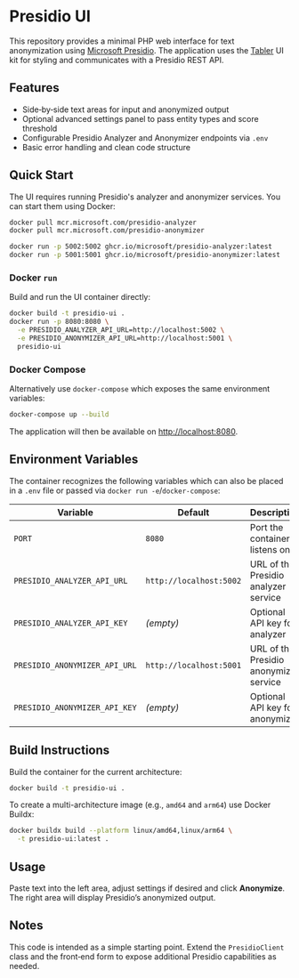 # Presidio UI

This repository provides a minimal PHP web interface for text anonymization using [Microsoft Presidio](https://microsoft.github.io/presidio/). The application uses the [Tabler](https://tabler.io/) UI kit for styling and communicates with a Presidio REST API.

## Features

- Side‑by‑side text areas for input and anonymized output
- Optional advanced settings panel to pass entity types and score threshold
- Configurable Presidio Analyzer and Anonymizer endpoints via `.env`
- Basic error handling and clean code structure

## Quick Start

The UI requires running Presidio's analyzer and anonymizer services. You can
start them using Docker:

```bash
docker pull mcr.microsoft.com/presidio-analyzer
docker pull mcr.microsoft.com/presidio-anonymizer

docker run -p 5002:5002 ghcr.io/microsoft/presidio-analyzer:latest
docker run -p 5001:5001 ghcr.io/microsoft/presidio-anonymizer:latest
```

### Docker `run`

Build and run the UI container directly:

```bash
docker build -t presidio-ui .
docker run -p 8080:8080 \
  -e PRESIDIO_ANALYZER_API_URL=http://localhost:5002 \
  -e PRESIDIO_ANONYMIZER_API_URL=http://localhost:5001 \
  presidio-ui
```

### Docker Compose

Alternatively use `docker-compose` which exposes the same environment
variables:

```bash
docker-compose up --build
```

The application will then be available on [http://localhost:8080](http://localhost:8080).

## Environment Variables

The container recognizes the following variables which can also be placed in a
`.env` file or passed via `docker run -e`/`docker-compose`:

| Variable | Default | Description |
|----------|---------|-------------|
| `PORT` | `8080` | Port the container listens on |
| `PRESIDIO_ANALYZER_API_URL` | `http://localhost:5002` | URL of the Presidio analyzer service |
| `PRESIDIO_ANALYZER_API_KEY` | *(empty)* | Optional API key for analyzer |
| `PRESIDIO_ANONYMIZER_API_URL` | `http://localhost:5001` | URL of the Presidio anonymizer service |
| `PRESIDIO_ANONYMIZER_API_KEY` | *(empty)* | Optional API key for anonymizer |

## Build Instructions

Build the container for the current architecture:

```bash
docker build -t presidio-ui .
```

To create a multi-architecture image (e.g., `amd64` and `arm64`) use Docker
Buildx:

```bash
docker buildx build --platform linux/amd64,linux/arm64 \
  -t presidio-ui:latest .
```

## Usage

Paste text into the left area, adjust settings if desired and click **Anonymize**. The right area will display Presidio’s anonymized output.

## Notes

This code is intended as a simple starting point. Extend the `PresidioClient` class and the front‑end form to expose additional Presidio capabilities as needed.
